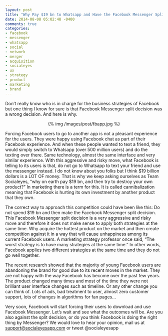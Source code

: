 ```yaml
---
layout: post
title: "Why Pay $19 bn to Whatsapp and Have the Facebook Messenger Split?"
date: 2014-08-08 05:02:48 -0400
comments: true
categories: 
- facebook
- messenger
- whatsapp
- social
- network
- merger
- acquisition
- socialeyes
- ux
- strategy
- product
- marketing
- brand
---
```

Don’t really know who is in charge for the business strategies of Facebook but one thing I know for sure is that Facebook Messenger split decision was a wrong decision. And here is why.
<!-- more -->

<p style="text-align:center">
{% img /images/post/fbapp.jpg %}
</p>

Forcing Facebook users to go to another app is not a pleasant experience for the users. They were happy using Facebook chat as part of their Facebook experience. And when these people wanted to text a friend, they would simply switch to Whatsapp (over 500 million users) and do the texting over there. Same technology, almost the same interface and very similar experience. 
With this aggressive and risky move, what Facebook is telling to its users is that, do not go to Whatsapp to text your friend and use the messenger instead. I do not know about you folks but I think $19 billion dollars is a LOT OF money. That is why we keep asking ourselves as Team Socialeyes, “why on earth pay $19 bn, and then try to destroy your own product?” In marketing there is a term for this. It is called cannibalization meaning that Facebook is hurting its own investment by another product that they own. 

The correct way to approach this competition could have been like this: Do not spend $19 bn and then make the Facebook Messenger split decision. This Facebook Messenger split decision is a very aggressive and risky move and therefore it does not make sense to apply both strategies at the same time. Why acquire the hottest product on the market and then create competition against it in a way that will cause unhappiness among its current Facebook users. A marketing strategy professor once said, “The worst strategy is to have many strategies at the same time.” In other words, Facebook applies two different strategies at the same time and they do not go well together. 

The recent research showed that the majority of young Facebook users are abandoning the brand for good due to its recent moves in the market. They are not happy with the way Facebook has become over the past few years. The product changed many times and most of the time they were not brilliant user interface changes such as timeline. Or any other change you can think of. Lots of ads, bad treatment to user, almost zero customer support, lots of changes in algorithms for fan pages… 

Very soon, Facebook will start forcing their users to download and use Facebook Messenger. Let’s wait and see what the outcomes will be. Are you also against the split decision, or do you think Facebook is doing the right thing by Messenger? We would love to hear your opinion, mail us at support@socialeyesapp.com or tweet @socialeyesapp
